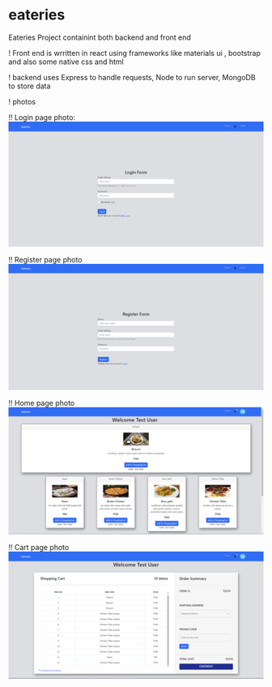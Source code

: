 # eateries
Eateries Project containint both backend and front end

! Front end is wrritten in react using frameworks like materials ui , bootstrap and also some native css and html

! backend uses Express to handle requests, Node to run server, MongoDB to store data

! photos

!! Login page photo: 
<img src="./photos/loginPage.png">

!! Register page photo 
<img src="./photos/registerPage.png">

!! Home page photo
<img src="./photos/homePage.png">

!! Cart page photo
<img src="./photos/cartPage.png">
